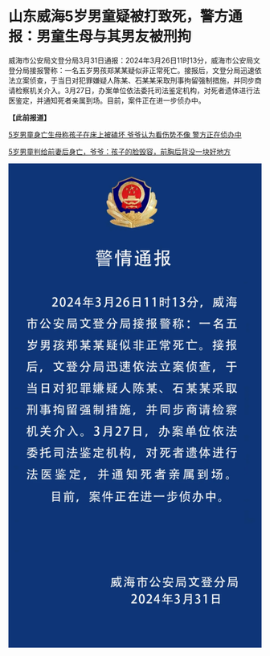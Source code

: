 # 山东威海5岁男童疑被打致死，警方通报：男童生母与其男友被刑拘

威海市公安局文登分局3月31日通报：2024年3月26日11时13分，威海市公安局文登分局接报警称：一名五岁男孩郑某某疑似非正常死亡。接报后，文登分局迅速依法立案侦查，于当日对犯罪嫌疑人陈某、石某某采取刑事拘留强制措施，并同步商请检察机关介入。3月27日，办案单位依法委托司法鉴定机构，对死者遗体进行法医鉴定，并通知死者亲属到场。目前，案件正在进一步侦办中。

**【此前报道】**

[5岁男童身亡生母称孩子在床上被磕坏 爷爷认为看伤势不像 警方正在侦办中
](https://news.qq.com/rain/a/20240331A00QY700)

[5岁男童判给前妻后身亡，爷爷：孩子的脸毁容，前胸后背没一块好地方](https://news.qq.com/rain/a/20240331A00QY700)

![5236eacbb3495e53486e61a94f9385ca.jpg](https://raw.githubusercontent.com/qqhsx/qqnews_image/main/2024/03/31/山东威海5岁男童疑被打致死，警方通报：男童生母与其男友被刑拘/5236eacbb3495e53486e61a94f9385ca.jpg)

